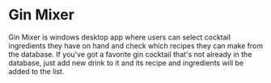 # Gin Mixer

Gin Mixer is windows desktop app where users can select cocktail ingredients they have on hand and check which recipes they can make from the database. 
If you've got a favorite gin cocktail that's not already in the database, just add new drink to it and its recipe and ingredients will be added to the list.
